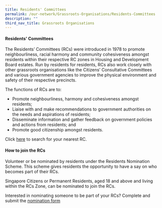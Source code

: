 ```yaml
---
title: Residents' Committees
permalink: /our-network/Grassroots-Organisations/Residents-Committees
description: ""
third_nav_title: Grassroots Organisations
---
```

#### Residents' Committees


The Residents’ Committees (RCs) were introduced in 1978 to promote neighbourliness, racial harmony and community cohesiveness amongst residents within their respective RC zones in Housing and Development Board estates. Run by residents for residents, RCs also work closely with other grassroots organisations like the Citizens’ Consultative Committees and various government agencies to improve the physical environment and safety of their respective precincts.

The functions of RCs are to:

* Promote neighbourliness, harmony and cohesiveness amongst residents;
* Liaise with and make recommendations to government authorities on the needs and aspirations of residents;
* Disseminate information and gather feedback on government policies and actions from residents; and
* Promote good citizenship amongst residents.

Click [here](/Locate-RC) to search for your nearest RC.

#### How to join the RCs
Volunteer or be nominated by residents under the Residents Nomination Scheme. This scheme gives residents the opportunity to have a say on who becomes part of their RCs.

Singapore Citizens or Permanent Residents, aged 18 and above and living within the RCs Zone, can be nominated to join the RCs.

Interested in nominating someone to be part of your RCs? Complete and submit the [nomination form](/files/Our%20Network/Grassroots%20Organisations/rc-form.pdf)